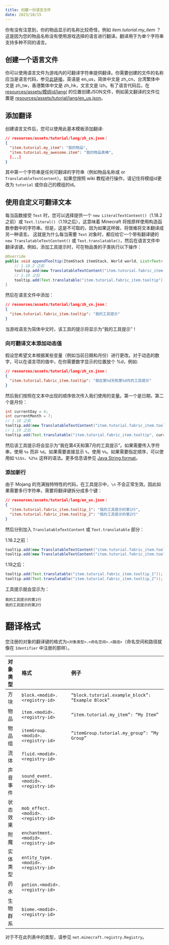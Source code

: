 ```yaml
---
title: 创建一份语言文件
date: 2023/10/15
---
```


你有没有注意到，你的物品显示的名称比较奇怪，例如 *item.tutorial.my_item* ？这是因为您的物品名称没有使用游戏选择的语言进行翻译。翻译用于为单个字符串支持多种不同的语言。

## 创建一个语言文件

你可以使用语言文件为游戏内的可翻译字符串提供翻译。你需要创建的文件的名称应当是语言代码，参见[此链接](https://minecraft.fandom.com/zh/语言)。英语是 en_us，简体中文是 zh_cn，台湾繁体中文是 zh_tw，香港繁体中文是 zh_hk，文言文是 lzh。有了语言代码后，在 <u>resources/assets/模组id/lang/</u> 的位置创建JSON文件，例如英文翻译的文件位置是 <u>resources/assets/tutorial/lang/en_us.json</u>。

## 添加翻译

创建语言文件后，您可以使用此基本模板添加翻译:

```json
// resources/assets/tutorial/lang/zh_cn.json：
{
  "item.tutorial.my_item": "我的物品",
  "item.tutorial.my_awesome.item": "我的物品真棒",
  [...]
}
```

其中第一个字符串是任何可翻译的字符串（例如物品名称或 or `TranslatableTextContent`）。如果您按照 wiki 教程进行操作，请记住将模组id更改为 `tutorial` 或你自己的模组的id。

## 使用自定义可翻译文本

每当函数接受 `Text` 时，您可以选择提供一个 `new LiteralTextContent()`（1.18.2之前）或 `Text.literal()`（1.19之后），这意味着 Minecraft 将按原样使用构造函数参数中的字符串。但是，这是不可取的，因为如果这样做，将很难将文本翻译成另一种语言。 这就是为什么每当需要 `Text` 对象时，都应给它一个带有翻译键的 `new TranslatableTextContent()` 或 `Text.translatable()`，然后在语言文件中翻译该键。例如，添加工具提示时，可在物品类的子类执行以下操作：

```java
@Override
public void appendTooltip(ItemStack itemStack, World world, List<Text> tooltip, TooltipContext tooltipContext) {
    // 1.18.2 之前
    tooltip.add(new TranslatableTextContent("item.tutorial.fabric_item.tooltip"));
    // 1.19 之后
    tooltip.add(Text.translatable("item.tutorial.fabric_item.tooltip"));
}
```

然后在语言文件中添加：

```json
// resources/assets/tutorial/lang/zh_cn.json：
{
  "item.tutorial.fabric_item.tooltip": "我的工具提示"
}
```

当游戏语言为简体中文时，该工具的提示将显示为“我的工具提示”！

### 向可翻译文本添加动态值

假设您希望文本根据某些变量（例如当前日期和月份）进行更改。对于动态的数字，可以在语言项的值中，在你需要数字显示的位置放个 %d，例如:

```json
// resources/assets/tutorial/lang/zh_cn.json：
{
  "item.tutorial.fabric_item.tooltip": "我在第%d天和第%d月的工具提示" 
}
```

然后我们按照在文本中出现的顺序依次传入我们使用的变量。第一个是日期，第二个是月份：

```java
int currentDay = 4;
int currentMonth = 7;
// 1.18 之前
tooltip.add(new TranslatableTextContent("item.tutorial.fabric_item.tooltip", currentDay, currentMonth));
// 1.19 之后
tooltip.add(Text.translatable("item.tutorial.fabric_item.tooltip", currentDay, currentMonth));
```

然后该工具提示将会显示为“我在第4天和第7月的工具提示”。如果需要传入字符串，使用 `%s` 而非 `%d`。如果需要直接显示 `%`，使用 `%%`。如果需要指定顺序，可以使用如 `%1$s`、`%2%s` 这样的语法。更多信息请参见 [Java String.format](https://dzone.com/articles/java-string-format-examples)。

### 添加新行

由于 Mojang 的充满独特特性的代码，在工具提示中，`\n` 不会正常生效。因此如果需要多行字符串，需要将翻译键拆分成多个键：

```json
// resources/assets/tutorial/lang/en_us.json：
{
  "item.tutorial.fabric_item.tooltip_1": "我的工具提示的第1行",
  "item.tutorial.fabric_item.tooltip_2": "我的工具提示的第2行" 
}
```

然后分别加入 `TranslatableTextContent` 或 `Text.translatable` 部分：

1.18.2之前：

```java
tooltip.add(new TranslatableTextContent("item.tutorial.fabric_item.tooltip_1"));
tooltip.add(new TranslatableTextContent("item.tutorial.fabric_item.tooltip_2"));
```

1.19之后：

```java
tooltip.add(Text.translatable("item.tutorial.fabric_item.tooltip_1"));
tooltip.add(Text.translatable("item.tutorial.fabric_item.tooltip_2"));
```

工具提示就会显示为：

```text
我的工具提示的第1行
我的工具提示的第2行
```

# 翻译格式

您注册的对象的翻译键的格式为`<对象类型>.<命名空间>.<路径>`（命名空间和路径就像在 `Identifier` 中注册的那样）。

| 对象类型 | 格式                                | 例子                                              |
| :------- | :---------------------------------- | :------------------------------------------------ |
| 方块     | `block.<modid>.<registry-id>`       | `“block.tutorial.example_block”: “Example Block”` |
| 物品     | `item.<modid>.<registry-id>`        | `“item.tutorial.my_item”: “My Item”`              |
| 物品组   | `itemGroup.<modid>.<registry-id>`   | `“itemGroup.tutorial.my_group”: “My Group”`       |
| 流体     | `fluid.<modid>.<registry-id>`       |                                                   |
| 声音事件 | `sound_event.<modid>.<registry-id>` |                                                   |
| 状态效果 | `mob_effect.<modid>.<registry-id>`  |                                                   |
| 附魔     | `enchantment.<modid>.<registry-id>` |                                                   |
| 实体类型 | `entity_type.<modid>.<registry-id>` |                                                   |
| 药水     | `potion.<modid>.<registry-id>`      |                                                   |
| 生物群系 | `biome.<modid>.<registry-id>`       |                                                   |

对于不在此列表中的类型，请参见 `net.minecraft.registry.Registry`。